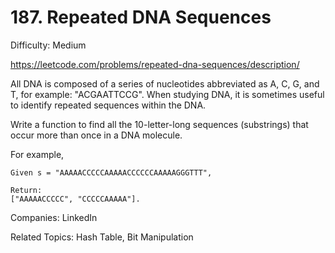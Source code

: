 # 187. Repeated DNA Sequences

Difficulty: Medium

https://leetcode.com/problems/repeated-dna-sequences/description/

All DNA is composed of a series of nucleotides abbreviated as A, C, G, and T, for example: "ACGAATTCCG". When studying DNA, it is sometimes useful to identify repeated sequences within the DNA.

Write a function to find all the 10-letter-long sequences (substrings) that occur more than once in a DNA molecule.

For example,
```
Given s = "AAAAACCCCCAAAAACCCCCCAAAAAGGGTTT",

Return:
["AAAAACCCCC", "CCCCCAAAAA"].
```

Companies: LinkedIn

Related Topics: Hash Table, Bit Manipulation
